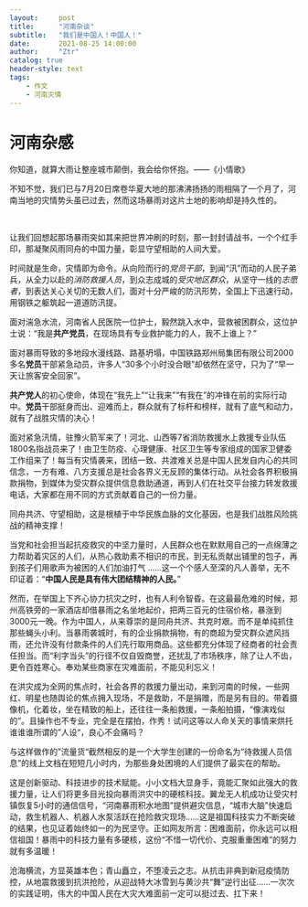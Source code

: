 ```yaml
---
layout:     post
title:      "河南杂谈"
subtitle:   "我们是中国人！中国人！"
date:       2021-08-25 14:00:00
author:     "Ztr"
catalog: true
header-style: text
tags:
    - 作文
    - 河南灾情
---
```

# 河南杂感

你知道，就算大雨让整座城市颠倒，我会给你怀抱。——《小情歌》

​        不知不觉，我们已与7月20日席卷华夏大地的那沸沸扬扬的雨相隔了一个月了，河南当地的灾情势头虽已过去，然而这场暴雨对这片土地的影响却是持久性的。

​		

​		让我们回想起那场暴雨突如其来把世界冲刷的时刻，那一封封请战书，一个个红手印，那凝聚风雨同舟的中国力量，彰显守望相助的人间大爱。

​		时间就是生命，灾情即为命令。从向险而行的*党员干部*，到闻“汛”而动的人民子弟兵，从全力以赴的*消防救援人员*，到众志成城的*受灾地区群众*，从坚守一线的*志愿者*，到表达关心关切的无数人们，面对十分严峻的防汛形势，全国上下迅速行动，用钢铁之躯筑起一道道防汛提。

​		面对湍急水流，河南省人民医院一位护士，毅然跳入水中，营救被困群众，这位护士说：“我是**共产党员**，在现场具有专业救护能力的人，我不上谁上？”

​		面对暴雨导致的多地段水漫线路、路基坍塌，中国铁路郑州局集团有限公司2000多名**党员**干部紧急动员，许多人“30多个小时没合眼”却依然在坚守，只为了“早一天让旅客安全回家”。

​		**共产党人**的初心使命，体现在“我先上”“让我来”“有我在”的冲锋在前的实际行动中。**党员**干部挺身而出、迎难而上，群众就有了标杆和榜样，就有了底气和动力，就有了战胜灾情的决心！

​		面对紧急汛情，驻豫火箭军来了！河北、山西等7省消防救援水上救援专业队伍1800名指战员来了！由卫生防疫、心理健康、社区卫生等专家组成的国家卫健委工作组来了！每当有灾情袭来，团结一致、共渡难关总是中国人民发自内心的共同信念，一方有难、八方支援总是社会各界义无反顾的集体行动。从社会各界积极捐款捐物，到媒体为受灾群众提供信息救助通道，再到人们在社交平台接力转发救援电话，大家都在用不同的方式贡献着自己的一份力量。

​		同舟共济、守望相助，这是根植于中华民族血脉的文化基因，也是我们战胜风险挑战的精神支撑！

​		当党和社会担当起抗疫救灾的中坚力量时，人民群众也在默默用自己的一点绵薄之力帮助着灾区的人们，从热心救助素不相识的市民，到无私贡献出铺里的包子，再到孩子们用歌声为被困的人们加油打气 ……这一个个感人至深的凡人善举，无不印证着：“**中国人民是具有伟大团结精神的人民。**”

​		然而，在举国上下齐心协力抗灾之时，也有人利令智昏。在这最最危难的时候，郑州高铁旁的一家酒店却借暴雨之名坐地起价，把两三百元的住宿价格，暴涨到3000元一晚。作为中国人，从来尊崇的是同舟共济、共克时艰。而不是单纯抓住那些蝇头小利。当暴雨袭城时，有的企业捐款捐物，有的商超为受灾群众遮风挡雨，还允许没有付款条件的人们先行取用商品。这些都充分体现了经商者的社会责任担当。而“利字当头”的行径不仅自毁商誉，还扰乱了市场秩序，除了让人不齿，更令百姓寒心。奉劝某些商家在灾难面前，不能见利忘义！

​		在洪灾成为全网的焦点时，社会各界的救援力量出动，来到河南的时候，一些网红、明星也随舆论的焦点拥入现场，不是救助，不是捐赠，而是另有目的。带着摄像机，化着妆，坐在精致的船上，还往往一条船救援，一条船拍摄，“像演戏似的”。且操作也不专业，完全是在摆拍，作秀！试问这等以人命关天的事情来烘托谁谁谁所谓的”人设“，良心不会痛吗？

​		与这样做作的”流量货“截然相反的是一个大学生创建的一份命名为“待救援人员信息”的线上文档在短短几小时内，为那些身处困境的人们提供了最实在的帮助。

​		这是创新驱动、科技进步的技术赋能。小小文档大显身手，竟能汇聚如此强大的救援力量，让人们将更多目光投向暴雨洪灾中的硬核科技。翼龙无人机成功让受灾村镇恢复5小时的通信信号，“河南暴雨积水地图”提供避灾信息，“城市大脑”快速启动，救生机器人、机器人水泵活跃在抢险救灾现场……这是祖国科技实力不断突破的结果，也见证着始终如一的为民坚守。正如网友所言：困难面前，你永远可以相信祖国！暴雨中的科技力量有多硬核，这份“不惜一切代价、克服重重困难”的努力就有多温暖！

​		沧海横流，方显英雄本色；青山矗立，不堕凌云之志。从抗击非典到新冠疫情防控，从地震救援到抗洪抢险，从迎战特大冰雪到与黄沙共“舞”逆行出征……一次次的实践证明，伟大的中国人民在大灾大难面前一定可以挺过去、扛下来！
